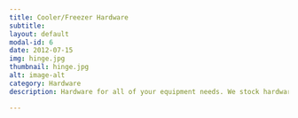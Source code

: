 ```yaml
---
title: Cooler/Freezer Hardware
subtitle:
layout: default
modal-id: 6
date: 2012-07-15
img: hinge.jpg
thumbnail: hinge.jpg
alt: image-alt
category: Hardware
description: Hardware for all of your equipment needs. We stock hardware for all major brands to make your commercial equipment fully functional once again. Our inventory of hardware includes door hinges, door handles, other miscellaneous door hardware, walk-in cooler hardware, and much more!

---
```

